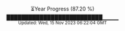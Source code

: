 <p align="center">
⏳Year Progress (87.20 %) <br>
██████████████████████████▁▁▁▁ <br>
<sub>Updated: Wed, 15 Nov 2023 06:22:04 GMT</sub>
</p>

